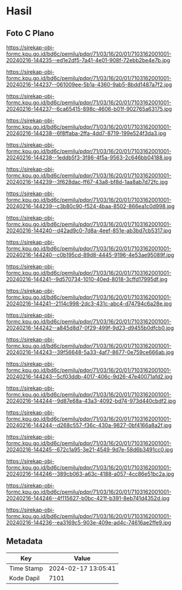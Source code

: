 # Hasil

## Foto C Plano

https://sirekap-obj-formc.kpu.go.id/bd6c/pemilu/pdpr/71/03/16/20/01/7103162001001-20240216-144235--ed1e2df5-7a41-4e01-908f-72ebb2be4e7b.jpg

https://sirekap-obj-formc.kpu.go.id/bd6c/pemilu/pdpr/71/03/16/20/01/7103162001001-20240216-144237--061009ee-5b1a-4360-9ab5-8bdd1487a7f2.jpg

https://sirekap-obj-formc.kpu.go.id/bd6c/pemilu/pdpr/71/03/16/20/01/7103162001001-20240216-144237--6ca65415-898c-4606-b01f-902765a63175.jpg

https://sirekap-obj-formc.kpu.go.id/bd6c/pemilu/pdpr/71/03/16/20/01/7103162001001-20240216-144238--6f8ffaba-2ffa-4dd7-8719-199e524f3da3.jpg

https://sirekap-obj-formc.kpu.go.id/bd6c/pemilu/pdpr/71/03/16/20/01/7103162001001-20240216-144238--1eddb5f3-3f86-4f5a-9563-2c646bb04188.jpg

https://sirekap-obj-formc.kpu.go.id/bd6c/pemilu/pdpr/71/03/16/20/01/7103162001001-20240216-144239--3f628dac-ff67-43a8-bf8d-1aa8ab7d72fc.jpg

https://sirekap-obj-formc.kpu.go.id/bd6c/pemilu/pdpr/71/03/16/20/01/7103162001001-20240216-144239--c3b80c90-f524-4baa-8502-866ea1c0d998.jpg

https://sirekap-obj-formc.kpu.go.id/bd6c/pemilu/pdpr/71/03/16/20/01/7103162001001-20240216-144240--d42ad9c0-7d8a-4eef-851e-ab3bd7cb5317.jpg

https://sirekap-obj-formc.kpu.go.id/bd6c/pemilu/pdpr/71/03/16/20/01/7103162001001-20240216-144240--c0b195cd-89d8-4445-9196-4e53ae95089f.jpg

https://sirekap-obj-formc.kpu.go.id/bd6c/pemilu/pdpr/71/03/16/20/01/7103162001001-20240216-144241--9d570734-1010-40ed-8018-3cffd17995df.jpg

https://sirekap-obj-formc.kpu.go.id/bd6c/pemilu/pdpr/71/03/16/20/01/7103162001001-20240216-144241--2114c998-2dc3-431c-abc4-d74794c6a28e.jpg

https://sirekap-obj-formc.kpu.go.id/bd6c/pemilu/pdpr/71/03/16/20/01/7103162001001-20240216-144242--a845d8d7-0f29-499f-9d23-d9455b0dfcb0.jpg

https://sirekap-obj-formc.kpu.go.id/bd6c/pemilu/pdpr/71/03/16/20/01/7103162001001-20240216-144243--39f56648-5a33-4af7-8677-0e759ce666ab.jpg

https://sirekap-obj-formc.kpu.go.id/bd6c/pemilu/pdpr/71/03/16/20/01/7103162001001-20240216-144243--5cf03ddb-4017-406c-9d26-47e40071afd2.jpg

https://sirekap-obj-formc.kpu.go.id/bd6c/pemilu/pdpr/71/03/16/20/01/7103162001001-20240216-144244--9d87e68a-43a3-4092-bd74-973d440cbdf2.jpg

https://sirekap-obj-formc.kpu.go.id/bd6c/pemilu/pdpr/71/03/16/20/01/7103162001001-20240216-144244--d268c557-f36c-430a-9827-0bf4166a8a2f.jpg

https://sirekap-obj-formc.kpu.go.id/bd6c/pemilu/pdpr/71/03/16/20/01/7103162001001-20240216-144245--672c1a95-3e21-4549-9d7e-58d6b3491cc0.jpg

https://sirekap-obj-formc.kpu.go.id/bd6c/pemilu/pdpr/71/03/16/20/01/7103162001001-20240216-144246--389cb063-a63c-4188-a057-4cc86e51bc2a.jpg

https://sirekap-obj-formc.kpu.go.id/bd6c/pemilu/pdpr/71/03/16/20/01/7103162001001-20240216-144246--4f115627-b0bc-421f-b391-8eb741d4352d.jpg

https://sirekap-obj-formc.kpu.go.id/bd6c/pemilu/pdpr/71/03/16/20/01/7103162001001-20240216-144236--ea3169c5-903e-409e-ad4c-74616ae2ffe9.jpg


## Metadata

| Key        | Value               |
| ---------- | ------------------- |
| Time Stamp | 2024-02-17 13:05:41 |
| Kode Dapil | 7101                |



